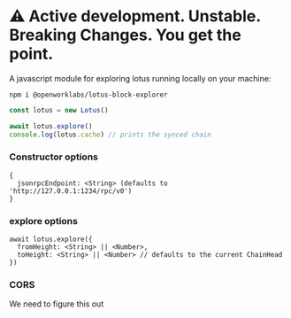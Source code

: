 # :warning: Active development. Unstable. Breaking Changes. You get the point.

A javascript module for exploring lotus running locally on your machine:

`npm i @openworklabs/lotus-block-explorer`<br />

```js
const lotus = new Lotus()

await lotus.explore()
console.log(lotus.cache) // prints the synced chain
```

### Constructor options

```
{
  jsonrpcEndpoint: <String> (defaults to 'http://127.0.0.1:1234/rpc/v0')
}
```

### explore options

```
await lotus.explore({
  fromHeight: <String> || <Number>,
  toHeight: <String> || <Number> // defaults to the current ChainHead
})
```

### CORS

We need to figure this out